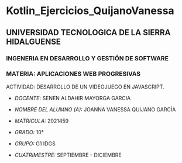 # Kotlin_Ejercicios_QuijanoVanessa
## UNIVERSIDAD TECNOLOGICA DE LA SIERRA HIDALGUENSE ##

### INGENERIA EN DESARROLLO Y GESTIÓN DE SOFTWARE

### MATERIA: APLICACIONES WEB PROGRESIVAS

ACTIVIDAD: DESARROLLO DE UN VIDEOJUEGO EN JAVASCRIPT.

- *DOCENTE:* SENEN ALDAHIR MAYORGA GARCIA
- *NOMBRE DEL ALUMNO (A):* JOANNA VANESSA QUIJANO GARCÍA
- *MATRICULA:* 2021459

- *GRADO:* 10°
- *GRUPO:* G1 IDGS
- *CUATRIMESTRE:* SEPTIEMBRE - DICIEMBRE